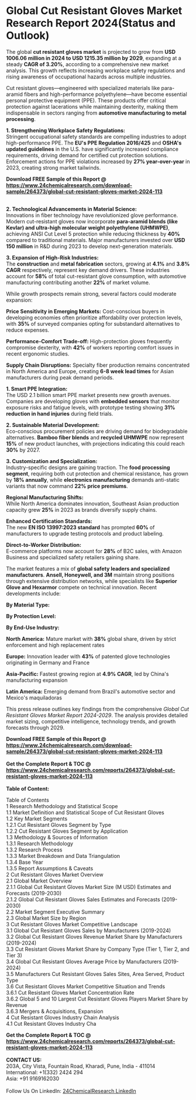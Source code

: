 <h1>Global Cut Resistant Gloves Market Research Report 2024(Status and Outlook)</h1><p>The global <strong>cut resistant gloves market</strong> is projected to grow from <strong>USD 1006.06 million in 2024 to USD 1215.35 million by 2029</strong>, expanding at a steady <strong>CAGR of 3.20%</strong>, according to a comprehensive new market analysis. This growth reflects increasing workplace safety regulations and rising awareness of occupational hazards across multiple industries.</p><p>Cut resistant gloves—engineered with specialized materials like para-aramid fibers and high-performance polyethylene—have become essential personal protective equipment (PPE). These products offer critical protection against lacerations while maintaining dexterity, making them indispensable in sectors ranging from <strong>automotive manufacturing to metal processing</strong>.</p><p><strong>1. Strengthening Workplace Safety Regulations:</strong><br>
Stringent occupational safety standards are compelling industries to adopt high-performance PPE. The <strong>EU's PPE Regulation 2016/425</strong> and <strong>OSHA's updated guidelines</strong> in the U.S. have significantly increased compliance requirements, driving demand for certified cut protection solutions. Enforcement actions for PPE violations increased by <strong>27% year-over-year</strong> in 2023, creating strong market tailwinds.</p><div><b>Download FREE Sample of this Report @ 
            <a href="https://www.24chemicalresearch.com/download-sample/264373/global-cut-resistant-gloves-market-2024-113">
            https://www.24chemicalresearch.com/download-sample/264373/global-cut-resistant-gloves-market-2024-113</a></b></div><br><p><strong>2. Technological Advancements in Material Science:</strong><br>
Innovations in fiber technology have revolutionized glove performance. Modern cut-resistant gloves now incorporate <strong>para-aramid blends (like Kevlar) and ultra-high molecular weight polyethylene (UHMWPE)</strong>, achieving ANSI Cut Level 5 protection while reducing thickness by <strong>40%</strong> compared to traditional materials. Major manufacturers invested over <strong>USD 150 million</strong> in R&amp;D during 2023 to develop next-generation materials.</p><p><strong>3. Expansion of High-Risk Industries:</strong><br>
The <strong>construction</strong> and <strong>metal fabrication</strong> sectors, growing at <strong>4.1%</strong> and <strong>3.8% CAGR</strong> respectively, represent key demand drivers. These industries account for <strong>58%</strong> of total cut-resistant glove consumption, with automotive manufacturing contributing another <strong>22%</strong> of market volume.</p><p>While growth prospects remain strong, several factors could moderate expansion:</p><p><strong>Price Sensitivity in Emerging Markets:</strong> Cost-conscious buyers in developing economies often prioritize affordability over protection levels, with <strong>35%</strong> of surveyed companies opting for substandard alternatives to reduce expenses.</p><p><strong>Performance-Comfort Trade-off:</strong> High-protection gloves frequently compromise dexterity, with <strong>42%</strong> of workers reporting comfort issues in recent ergonomic studies.</p><p><strong>Supply Chain Disruptions:</strong> Specialty fiber production remains concentrated in North America and Europe, creating <strong>6-8 week lead times</strong> for Asian manufacturers during peak demand periods.</p><p><strong>1. Smart PPE Integration:</strong><br>
The USD 2.1 billion smart PPE market presents new growth avenues. Companies are developing gloves with <strong>embedded sensors</strong> that monitor exposure risks and fatigue levels, with prototype testing showing <strong>31% reduction in hand injuries</strong> during field trials.</p><p><strong>2. Sustainable Material Development:</strong><br>
Eco-conscious procurement policies are driving demand for biodegradable alternatives. <strong>Bamboo fiber blends</strong> and <strong>recycled UHMWPE</strong> now represent <strong>15%</strong> of new product launches, with projections indicating this could reach <strong>30%</strong> by 2027.</p><p><strong>3. Customization and Specialization:</strong><br>
Industry-specific designs are gaining traction. The <strong>food processing segment</strong>, requiring both cut protection and chemical resistance, has grown by <strong>18% annually</strong>, while <strong>electronics manufacturing</strong> demands anti-static variants that now command <strong>22% price premiums</strong>.</p><p><strong>Regional Manufacturing Shifts:</strong><br>
	While North America dominates innovation, Southeast Asian production capacity grew <strong>25%</strong> in 2023 as brands diversify supply chains.</p><p><strong>Enhanced Certification Standards:</strong><br>
	The new <strong>EN ISO 13997:2023 standard</strong> has prompted <strong>60%</strong> of manufacturers to upgrade testing protocols and product labeling.</p><p><strong>Direct-to-Worker Distribution:</strong><br>
	E-commerce platforms now account for <strong>28%</strong> of B2C sales, with Amazon Business and specialized safety retailers gaining share.</p><p>The market features a mix of <strong>global safety leaders and specialized manufacturers</strong>. <strong>Ansell, Honeywell, and 3M</strong> maintain strong positions through extensive distribution networks, while specialists like <strong>Superior Glove and Hexarmor</strong> compete on technical innovation. Recent developments include:</p><p><strong>By Material Type:</strong></p><p><strong>By Protection Level:</strong></p><p><strong>By End-Use Industry:</strong></p><p><strong>North America:</strong> Mature market with <strong>38%</strong> global share, driven by strict enforcement and high replacement rates</p><p><strong>Europe:</strong> Innovation leader with <strong>43%</strong> of patented glove technologies originating in Germany and France</p><p><strong>Asia-Pacific:</strong> Fastest growing region at <strong>4.9% CAGR</strong>, led by China's manufacturing expansion</p><p><strong>Latin America:</strong> Emerging demand from Brazil's automotive sector and Mexico's maquiladoras</p><p>This press release outlines key findings from the comprehensive <em>Global Cut Resistant Gloves Market Report 2024-2029</em>. The analysis provides detailed market sizing, competitive intelligence, technology trends, and growth forecasts through 2029.</p><div><b>Download FREE Sample of this Report @ 
            <a href="https://www.24chemicalresearch.com/download-sample/264373/global-cut-resistant-gloves-market-2024-113">
            https://www.24chemicalresearch.com/download-sample/264373/global-cut-resistant-gloves-market-2024-113</a></b></div><br><div><b>Get the Complete Report & TOC @ 
            <a href="https://www.24chemicalresearch.com/reports/264373/global-cut-resistant-gloves-market-2024-113">
            https://www.24chemicalresearch.com/reports/264373/global-cut-resistant-gloves-market-2024-113</a></b></div><br>
            <b>Table of Content:</b><p>Table of Contents<br />
1 Research Methodology and Statistical Scope<br />
1.1 Market Definition and Statistical Scope of Cut Resistant Gloves<br />
1.2 Key Market Segments<br />
1.2.1 Cut Resistant Gloves Segment by Type<br />
1.2.2 Cut Resistant Gloves Segment by Application<br />
1.3 Methodology & Sources of Information<br />
1.3.1 Research Methodology<br />
1.3.2 Research Process<br />
1.3.3 Market Breakdown and Data Triangulation<br />
1.3.4 Base Year<br />
1.3.5 Report Assumptions & Caveats<br />
2 Cut Resistant Gloves Market Overview<br />
2.1 Global Market Overview<br />
2.1.1 Global Cut Resistant Gloves Market Size (M USD) Estimates and Forecasts (2019-2030)<br />
2.1.2 Global Cut Resistant Gloves Sales Estimates and Forecasts (2019-2030)<br />
2.2 Market Segment Executive Summary<br />
2.3 Global Market Size by Region<br />
3 Cut Resistant Gloves Market Competitive Landscape<br />
3.1 Global Cut Resistant Gloves Sales by Manufacturers (2019-2024)<br />
3.2 Global Cut Resistant Gloves Revenue Market Share by Manufacturers (2019-2024)<br />
3.3 Cut Resistant Gloves Market Share by Company Type (Tier 1, Tier 2, and Tier 3)<br />
3.4 Global Cut Resistant Gloves Average Price by Manufacturers (2019-2024)<br />
3.5 Manufacturers Cut Resistant Gloves Sales Sites, Area Served, Product Type<br />
3.6 Cut Resistant Gloves Market Competitive Situation and Trends<br />
3.6.1 Cut Resistant Gloves Market Concentration Rate<br />
3.6.2 Global 5 and 10 Largest Cut Resistant Gloves Players Market Share by Revenue<br />
3.6.3 Mergers & Acquisitions, Expansion<br />
4 Cut Resistant Gloves Industry Chain Analysis<br />
4.1 Cut Resistant Gloves Industry Cha</p><div><b>Get the Complete Report & TOC @ 
            <a href="https://www.24chemicalresearch.com/reports/264373/global-cut-resistant-gloves-market-2024-113">
            https://www.24chemicalresearch.com/reports/264373/global-cut-resistant-gloves-market-2024-113</a></b></div><br><b>CONTACT US:</b><br>
            203A, City Vista, Fountain Road, Kharadi, Pune, India - 411014<br>
            International: +1(332) 2424 294<br>
            Asia: +91 9169162030 <br><br>
            Follow Us On LinkedIn: <a href="https://www.linkedin.com/company/24chemicalresearch/">24ChemicalResearch LinkedIn</a>